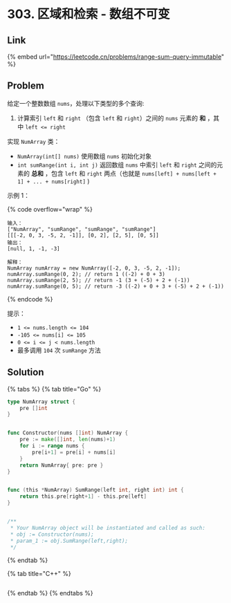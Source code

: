 # 303. 区域和检索 - 数组不可变

## Link

{% embed url="https://leetcode.cn/problems/range-sum-query-immutable" %}

## Problem

给定一个整数数组  `nums`，处理以下类型的多个查询:

1. 计算索引 `left` 和 `right` （包含 `left` 和 `right`）之间的 `nums` 元素的 **和** ，其中 `left <= right`

实现 `NumArray` 类：

* `NumArray(int[] nums)` 使用数组 `nums` 初始化对象
* `int sumRange(int i, int j)` 返回数组 `nums` 中索引 `left` 和 `right` 之间的元素的 **总和** ，包含 `left` 和 `right` 两点（也就是 `nums[left] + nums[left + 1] + ... + nums[right]` )

示例 1：

{% code overflow="wrap" %}
```
输入：
["NumArray", "sumRange", "sumRange", "sumRange"]
[[[-2, 0, 3, -5, 2, -1]], [0, 2], [2, 5], [0, 5]]
输出：
[null, 1, -1, -3]

解释：
NumArray numArray = new NumArray([-2, 0, 3, -5, 2, -1]);
numArray.sumRange(0, 2); // return 1 ((-2) + 0 + 3)
numArray.sumRange(2, 5); // return -1 (3 + (-5) + 2 + (-1)) 
numArray.sumRange(0, 5); // return -3 ((-2) + 0 + 3 + (-5) + 2 + (-1))
```
{% endcode %}

提示：

* `1 <= nums.length <= 104`
* `-105 <= nums[i] <= 105`
* `0 <= i <= j < nums.length`
* 最多调用 `104` 次 `sumRange` 方法

## Solution

{% tabs %}
{% tab title="Go" %}
```go
type NumArray struct {
    pre []int
}


func Constructor(nums []int) NumArray {
    pre := make([]int, len(nums)+1)
    for i := range nums {
        pre[i+1] = pre[i] + nums[i] 
    }
    return NumArray{ pre: pre }
}


func (this *NumArray) SumRange(left int, right int) int {
    return this.pre[right+1] - this.pre[left]
}


/**
 * Your NumArray object will be instantiated and called as such:
 * obj := Constructor(nums);
 * param_1 := obj.SumRange(left,right);
 */
```
{% endtab %}

{% tab title="C++" %}
```cpp
```
{% endtab %}
{% endtabs %}
